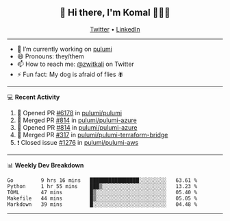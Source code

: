 <h2 align="center"> 👋 Hi there, I'm Komal 🧑🏾‍💻 </h2>
<p align="center">
    <a href="https://twitter.com/zwitkali">Twitter</a> •
    <a href="https://www.linkedin.com/in/komal-ali/">LinkedIn</a>
</p>

--------

- 🔭 I’m currently working on [pulumi](https://github.com/pulumi/pulumi)
- 😄 Pronouns: they/them
- 📫 How to reach me: [@zwitkali](https://twitter.com/zwitkali) on Twitter
- ⚡ Fun fact: My dog is afraid of flies 🪰

--------
💻 **Recent Activity**

<!--START_SECTION:activity-->
1. 💪 Opened PR [#6178](https://github.com/pulumi/pulumi/pull/6178) in [pulumi/pulumi](https://github.com/pulumi/pulumi)
2. 🎉 Merged PR [#814](https://github.com/pulumi/pulumi-azure/pull/814) in [pulumi/pulumi-azure](https://github.com/pulumi/pulumi-azure)
3. 💪 Opened PR [#814](https://github.com/pulumi/pulumi-azure/pull/814) in [pulumi/pulumi-azure](https://github.com/pulumi/pulumi-azure)
4. 🎉 Merged PR [#317](https://github.com/pulumi/pulumi-terraform-bridge/pull/317) in [pulumi/pulumi-terraform-bridge](https://github.com/pulumi/pulumi-terraform-bridge)
5. ❗️ Closed issue [#1276](https://github.com/pulumi/pulumi-aws/issues/1276) in [pulumi/pulumi-aws](https://github.com/pulumi/pulumi-aws)
<!--END_SECTION:activity-->

--------

📊 **Weekly Dev Breakdown**
<!--START_SECTION:waka-->
```text
Go         9 hrs 16 mins   ████████████████░░░░░░░░░   63.61 % 
Python     1 hr 55 mins    ███▒░░░░░░░░░░░░░░░░░░░░░   13.23 % 
TOML       47 mins         █▒░░░░░░░░░░░░░░░░░░░░░░░   05.40 % 
Makefile   44 mins         █▒░░░░░░░░░░░░░░░░░░░░░░░   05.05 % 
Markdown   39 mins         █░░░░░░░░░░░░░░░░░░░░░░░░   04.48 % 
```
<!--END_SECTION:waka-->

--------